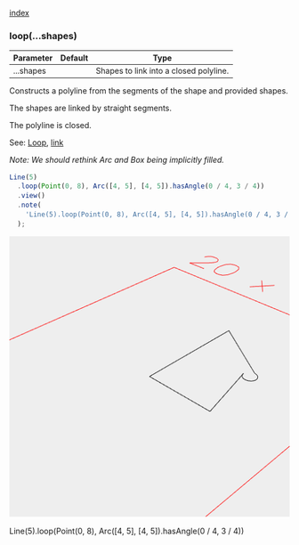 [index](../../nb/api/index.md)
### loop(...shapes)
Parameter|Default|Type
---|---|---
|...shapes||Shapes to link into a closed polyline.

Constructs a polyline from the segments of the shape and provided shapes.

The shapes are linked by straight segments.

The polyline is closed.

See: [Loop](../../nb/api/Loop.nb), [link](#https://raw.githubusercontent.com/jsxcad/JSxCAD/master/nb/api/link.md)

_Note: We should rethink Arc and Box being implicitly filled._

```JavaScript
Line(5)
  .loop(Point(0, 8), Arc([4, 5], [4, 5]).hasAngle(0 / 4, 3 / 4))
  .view()
  .note(
    'Line(5).loop(Point(0, 8), Arc([4, 5], [4, 5]).hasAngle(0 / 4, 3 / 4))'
  );
```

![Image](loop.md.0.png)

Line(5).loop(Point(0, 8), Arc([4, 5], [4, 5]).hasAngle(0 / 4, 3 / 4))
